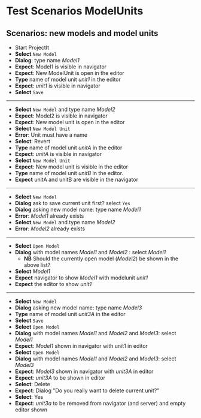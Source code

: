 # Test Scenarios ModelUnits

## Scenarios: new models and model units

* Start ProjectIt
* **Select** `New Model` 
* **Dialog**: type name *Model1*
* **Expect**: Model1 is visible in navigator
* **Expect**: New ModelUnit is open in the editor
* **Type** name of model unit *unit1* in the editor
* **Expect**: *unit1* is visible in navigator
* **Select** `Save`

------

* **Select** `New Model` and type name *Model2*
* **Expect**: Model2 is visible in navigator
* **Expect**: New model unit is open in the editor
* **Select** `New Model Unit`
* **Error**: Unit must have a name 
* **Select**: Revert
* **Type** name of model unit *unitA* in the editor
* **Expect**: *unitA* is visible in navigator
* **Select** `New Model Unit`
* **Expect**: New model unit is visible in the editor
* **Type** name of model unit *unitB* in the editor.
* **Expect** unitA and unitB are visible in the navigator

------

* **Select** `New Model` 
* **Dialog** ask to save current unit first? select `Yes`
* **Dialog** asking new model name:  type name *Model1*
* **Error**: *Model1*  already exists
* **Select** `New Model` and type name *Model2*
* **Error**: *Model2* already exists 

------

* **Select** `Open Model`
* **Dialog** with model names *Model1*  and *Model2* : select *Model1* 
  * **NB** Should the currently open model (*Model2*) be shown in the above list?
* **Select** *Model1*
* **Expect** navigator to show *Model1* with modelunit *unit1*
* **Expect** the editor to show *unit1*

------

* **Select** `New Model` 
* **Dialog** asking new model name:  type name *Model3*
* **Type** name of model unit *unit3A* in the editor
* **Select** `Save`
* **Select** `Open Model`
* **Dialog** with model names *Model1* and *Model2* and *Model3*: select *Model1*
* **Expect**: *Model1* shown in navigator with unit1 in editor 
* **Select** `Open Model`
* **Dialog** with model names *Model1* and *Model2* and *Model3*: select *Model3* 
* **Expect**: *Model3* shown in navigator with *unit3A* in editor 
* **Expect**: *unit3A* to be shown in editor
* **Select**: Delete
* **Expect**: Dialog "Do you really want to delete current unit?"
* **Select**: Yes
* **Expect**: *unit3a* to be removed from navigator (and server) and empty editor shown
